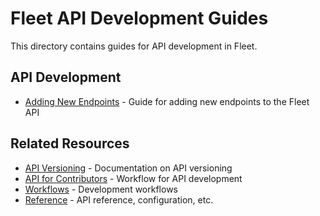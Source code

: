 # Fleet API Development Guides

This directory contains guides for API development in Fleet.

## API Development

- [Adding New Endpoints](adding-new-endpoints.md) - Guide for adding new endpoints to the Fleet API

## Related Resources

- [API Versioning](../../reference/api-versioning.md) - Documentation on API versioning
- [API for Contributors](../../reference/api-for-contributors.md) - Workflow for API development
- [Workflows](../../workflows/README.md) - Development workflows
- [Reference](../../reference/README.md) - API reference, configuration, etc.